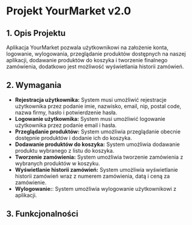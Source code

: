 # Projekt YourMarket v2.0
## 1. Opis Projektu
Aplikacja YourMarket pozwala użytkownikowi na założenie konta, logowanie, wylogowania, przeglądanie produktów dostępnych na naszej aplikacji, dodawanie produktów do koszyka i tworzenie finalnego zamówienia, dodatkowo jest możliwość wyświetlania historii zamówień. 

## 2. Wymagania 
- **Rejestracja użytkownika:** System musi umożliwić rejestracje użytkownika przez podanie imie, nazwisko, email, nip, postal code, nazwa firmy, hasło i potwierdzenie hasła.
- **Logowanie użytkownika:** System musi umożliwić logowanie użytkownika przez podanie email i hasła.
- **Przeglądanie produktów:** System umożliwia przeglądanie obecnie dostępnie produktów i dodanie ich do koszyka.
- **Dodawanie produktów do koszyka:** System umożliwia dodawanie produktu wybranego z listu do koszyka.
- **Tworzenie zamówienia:** System umożliwia tworzenie zamówienia z wybranych produktów w koszyku.
- **Wyświetlanie historii zamówień:** System umożliwia wyświetlanie historii zamówień wraz z numerem zamówienia, datą i ceną za zamówienie.
- **Wylogowanie:**: System umożliwia wylogowanie użytkownikowi z aplikacji.

## 3. Funkcjonalności 
